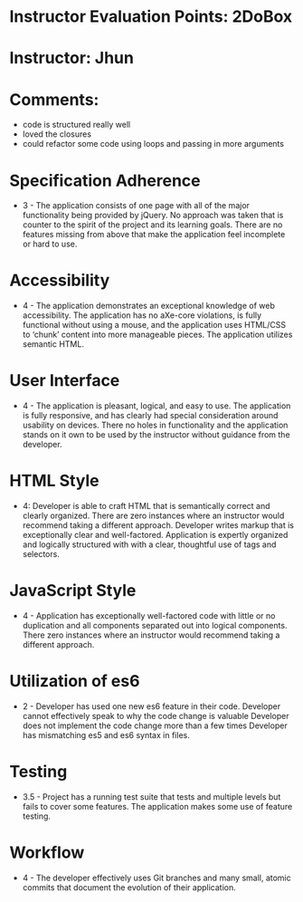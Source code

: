 # Instructor Evaluation Points: 2DoBox
# Instructor: Jhun
# Comments:
- code is structured really well
- loved the closures
- could refactor some code using loops and passing in more arguments


# Specification Adherence

* 3 - The application consists of one page with all of the major functionality being provided by jQuery. No approach was taken that is counter to the spirit of the project and its learning goals. There are no features missing from above that make the application feel incomplete or hard to use.


# Accessibility

* 4 - The application demonstrates an exceptional knowledge of web accessibility. The application has no aXe-core violations, is fully functional without using a mouse, and the application uses HTML/CSS to ‘chunk’ content into more manageable pieces. The application utilizes semantic HTML.


# User Interface

* 4 - The application is pleasant, logical, and easy to use. The application is fully responsive, and has clearly had special consideration around usability on devices. There no holes in functionality and the application stands on it own to be used by the instructor without guidance from the developer.


# HTML Style

* 4: Developer is able to craft HTML that is semantically correct and clearly organized. There are zero instances where an instructor would recommend taking a different approach. Developer writes markup that is exceptionally clear and well-factored. Application is expertly organized and logically structured with with a clear, thoughtful use of tags and selectors.

# JavaScript Style

* 4 - Application has exceptionally well-factored code with little or no duplication and all components separated out into logical components. There zero instances where an instructor would recommend taking a different approach.


# Utilization of es6

* 2 - Developer has used one new es6 feature in their code. Developer cannot effectively speak to why the code change is valuable	 	Developer does not implement the code change more than a few times	 	Developer has mismatching es5 and es6 syntax in files.

# Testing

* 3.5 - Project has a running test suite that tests and multiple levels but fails to cover some features. The application makes some use of feature testing.


# Workflow

* 4 - The developer effectively uses Git branches and many small, atomic commits that document the evolution of their application.
